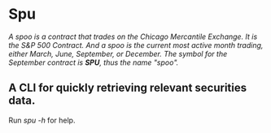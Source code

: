 # Spu
*A spoo is a contract that trades on the Chicago Mercantile Exchange.  It is the S&P 500 Contract.  And a spoo is the current most active month trading, either March, June, September, or December.  The symbol for the September contract is **SPU**, thus the name "spoo".*
## A CLI for quickly retrieving relevant securities data.
Run *spu -h* for help.
## 